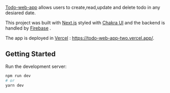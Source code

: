 
[Todo-web-app](https://todo-web-app-two.vercel.app/) allows users to create,read,update and delete todo in any desiared date.

This  project was built with [Next.js](https://https://nextjs.org/) styled with [Chakra UI](https://chakra-ui.com/) and the backend is handled by [Firebase](https://firebase.google.com/) .

The app is deployed in [Vercel](https://vercel.com/) : https://todo-web-app-two.vercel.app/.

## Getting Started

Run the development server:

```bash
npm run dev
# or
yarn dev
```


